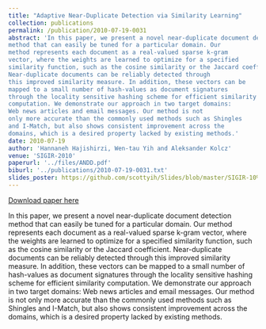 ```yaml
---
title: "Adaptive Near-Duplicate Detection via Similarity Learning"
collection: publications
permalink: /publication/2010-07-19-0031
abstract: 'In this paper, we present a novel near-duplicate document detection
method that can easily be tuned for a particular domain. Our
method represents each document as a real-valued sparse k-gram
vector, where the weights are learned to optimize for a specified
similarity function, such as the cosine similarity or the Jaccard coefficient.
Near-duplicate documents can be reliably detected through
this improved similarity measure. In addition, these vectors can be
mapped to a small number of hash-values as document signatures
through the locality sensitive hashing scheme for efficient similarity
computation. We demonstrate our approach in two target domains:
Web news articles and email messages. Our method is not
only more accurate than the commonly used methods such as Shingles
and I-Match, but also shows consistent improvement across the
domains, which is a desired property lacked by existing methods.'
date: 2010-07-19
author: 'Hannaneh Hajishirzi, Wen-tau Yih and Aleksander Kolcz'
venue: 'SIGIR-2010'
paperurl: '../files/ANDD.pdf'
biburl: '../publications/2010-07-19-0031.txt'
slides_poster: https://github.com/scottyih/Slides/blob/master/SIGIR-10%20to-share.pptx
---
```


<a href='../files/ANDD.pdf'>Download paper here</a>

In this paper, we present a novel near-duplicate document detection
method that can easily be tuned for a particular domain. Our
method represents each document as a real-valued sparse k-gram
vector, where the weights are learned to optimize for a specified
similarity function, such as the cosine similarity or the Jaccard coefficient.
Near-duplicate documents can be reliably detected through
this improved similarity measure. In addition, these vectors can be
mapped to a small number of hash-values as document signatures
through the locality sensitive hashing scheme for efficient similarity
computation. We demonstrate our approach in two target domains:
Web news articles and email messages. Our method is not
only more accurate than the commonly used methods such as Shingles
and I-Match, but also shows consistent improvement across the
domains, which is a desired property lacked by existing methods.
